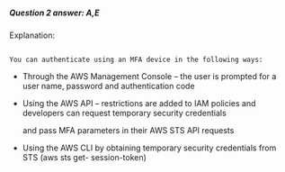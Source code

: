 ##### Question 2 answer: A,E

Explanation:

```

You can authenticate using an MFA device in the following ways:

```

- Through the AWS Management Console – the user is prompted for a user name,
  password and authentication code

- Using the AWS API – restrictions are added to IAM policies and developers can
  request temporary security credentials

  and pass MFA parameters in their AWS STS API requests

- Using the AWS CLI by obtaining temporary security credentials from STS (aws
  sts get- session-token)

